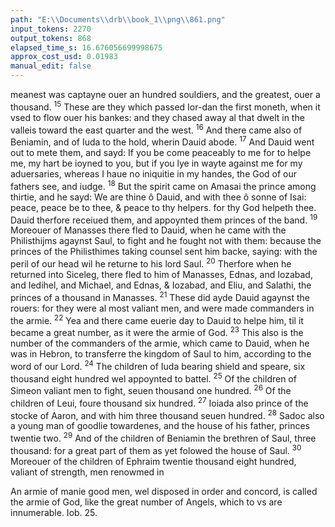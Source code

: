 ```yaml
---
path: "E:\\Documents\\drb\\book_1\\png\\861.png"
input_tokens: 2270
output_tokens: 868
elapsed_time_s: 16.676056699998675
approx_cost_usd: 0.01983
manual_edit: false
---
```

meanest was captayne ouer an hundred souldiers, and the greatest, ouer a thousand. <sup>15</sup> These are they which passed Ior-dan the first moneth, when it vsed to flow ouer his bankes: and they chased away al that dwelt in the valleis toward the east quarter and the west. <sup>16</sup> And there came also of Beniamin, and of Iuda to the hold, wherin Dauid abode. <sup>17</sup> And Dauid went out to mete them, and sayd: If you be come peaceably to me for to helpe me, my hart be ioyned to you, but if you lye in wayte against me for my aduersaries, whereas I haue no iniquitie in my handes, the God of our fathers see, and iudge. <sup>18</sup> But the spirit came on Amasai the prince among thirtie, and he sayd: We are thine ô Dauid, and with thee ô sonne of Isai: peace, peace be to thee, & peace to thy helpers. for thy God helpeth thee. Dauid therfore receiued them, and appoynted them princes of the band. <sup>19</sup> Moreouer of Manasses there fled to Dauid, when he came with the Philisthijms agaynst Saul, to fight and he fought not with them: because the princes of the Philisthimes taking counsel sent him backe, saying: with the peril of our head wil he returne to his lord Saul. <sup>20</sup> Therfore when he returned into Siceleg, there fled to him of Manasses, Ednas, and Iozabad, and Iedihel, and Michael, and Ednas, & Iozabad, and Eliu, and Salathi, the princes of a thousand in Manasses. <sup>21</sup> These did ayde Dauid agaynst the rouers: for they were al most valiant men, and were made commanders in the armie. <sup>22</sup> Yea and there came euerie day to Dauid to helpe him, til it became a great number, as it were the armie of God. <sup>23</sup> This also is the number of the commanders of the armie, which came to Dauid, when he was in Hebron, to transferre the kingdom of Saul to him, according to the word of our Lord. <sup>24</sup> The children of Iuda bearing shield and speare, six thousand eight hundred wel appoynted to battel. <sup>25</sup> Of the children of Simeon valiant men to fight, seuen thousand one hundred. <sup>26</sup> Of the children of Leui, foure thousand six hundred. <sup>27</sup> Ioiada also prince of the stocke of Aaron, and with him three thousand seuen hundred. <sup>28</sup> Sadoc also a young man of goodlie towardenes, and the house of his father, princes twentie two. <sup>29</sup> And of the children of Beniamin the brethren of Saul, three thousand: for a great part of them as yet folowed the house of Saul. <sup>30</sup> Moreouer of the children of Ephraim twentie thousand eight hundred, valiant of strength, men renowmed in

<aside>An armie of manie good men, wel disposed in order and concord, is called the armie of God, like the great number of Angels, which to vs are innumerable. Iob. 25.</aside>

[^1]: their